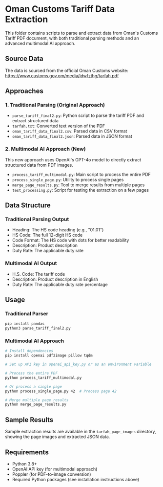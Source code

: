 # Oman Customs Tariff Data Extraction

This folder contains scripts to parse and extract data from Oman's Customs Tariff PDF document, with both traditional parsing methods and an advanced multimodal AI approach.

## Source Data

The data is sourced from the official Oman Customs website:
https://www.customs.gov.om/media/idwfzthg/tarfah.pdf

## Approaches

### 1. Traditional Parsing (Original Approach)

- `parse_tariff_final2.py`: Python script to parse the tariff PDF and extract structured data
- `tarfah.txt`: Converted text version of the PDF
- `oman_tariff_data_final2.csv`: Parsed data in CSV format
- `oman_tariff_data_final2.json`: Parsed data in JSON format

### 2. Multimodal AI Approach (New)

This new approach uses OpenAI's GPT-4o model to directly extract structured data from PDF images.

- `process_tariff_multimodal.py`: Main script to process the entire PDF
- `process_single_page.py`: Utility to process single pages
- `merge_page_results.py`: Tool to merge results from multiple pages
- `test_processing.py`: Script for testing the extraction on a few pages

## Data Structure

### Traditional Parsing Output
- Heading: The HS code heading (e.g., "01.01")
- HS Code: The full 12-digit HS code
- Code Format: The HS code with dots for better readability
- Description: Product description
- Duty Rate: The applicable duty rate

### Multimodal AI Output
- H.S. Code: The tariff code
- Description: Product description in English
- Duty Rate: The applicable duty rate percentage

## Usage

### Traditional Parser
```bash
pip install pandas
python3 parse_tariff_final2.py
```

### Multimodal AI Approach
```bash
# Install dependencies
pip install openai pdf2image pillow tqdm

# Set up API key in openai_api_key.py or as an environment variable

# Process the entire PDF
python process_tariff_multimodal.py

# Or process a single page
python process_single_page.py 42  # Process page 42

# Merge multiple page results
python merge_page_results.py
```

## Sample Results

Sample extraction results are available in the `tarfah_page_images` directory, showing the page images and extracted JSON data.

## Requirements

- Python 3.8+
- OpenAI API key (for multimodal approach)
- Poppler (for PDF-to-image conversion)
- Required Python packages (see installation instructions above)